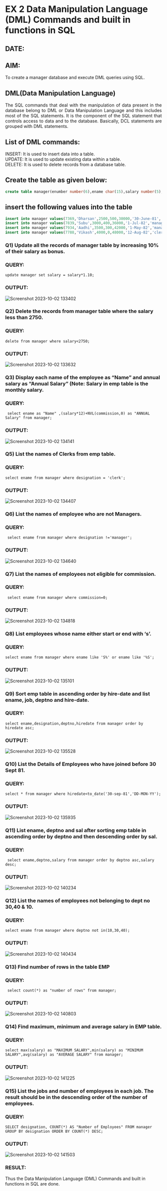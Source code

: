 # EX 2 Data Manipulation Language (DML) Commands and built in functions in SQL
## DATE:
## AIM:
To create a manager database and execute DML queries using SQL.

## DML(Data Manipulation Language)
<div align="justify">
The SQL commands that deal with the manipulation of data present in the database belong to DML or Data Manipulation Language and this includes most of the SQL statements. It is the component of the SQL statement that controls access to data and to the database. Basically, DCL statements are grouped with DML statements.
</div>

## List of DML commands: 
<div align="justify">
INSERT: It is used to insert data into a table.<br>
UPDATE: It is used to update existing data within a table.<br>
DELETE: It is used to delete records from a database table.<br>
</div>

## Create the table as given below:
```sql
create table manager(enumber number(6),ename char(15),salary number(5),commission number(4),annualsalary number(7),Hiredate date,designation char(10),deptno number(2),reporting char(10));
```
## insert the following values into the table
```sql
insert into manager values(7369,'Dharsan',2500,500,30000,'30-June-81','clerk',10,'John');
insert into manager values(7839,'Subu',3000,400,36000,'1-Jul-82','manager',null,'James');
insert into manager values(7934,'Aadhi',3500,300,42000,'1-May-82','manager',30,NULL);
insert into manager values(7788,'Vikash',4000,0,48000,'12-Aug-82','clerk',50,'Bond');
```

### Q1) Update all the records of manager table by increasing 10% of their salary as bonus.
### QUERY:
```
update manager set salary = salary*1.10;
```
### OUTPUT:
![Screenshot 2023-10-02 133402](https://github.com/swetha1510/EX-2-Data-Manipulation-Language-DML-and-Data-Control-Language-DCL-Commands/assets/120623583/ad544c97-80a3-4858-8101-3fcf4aed6074)

### Q2) Delete the records from manager table where the salary less than 2750.
### QUERY:
```
delete from manager where salary<2750;
```
### OUTPUT:
![Screenshot 2023-10-02 133632](https://github.com/swetha1510/EX-2-Data-Manipulation-Language-DML-and-Data-Control-Language-DCL-Commands/assets/120623583/a30afb59-224c-4b85-97b4-2d7d7d9ae9ef)

### Q3) Display each name of the employee as “Name” and annual salary as “Annual Salary” (Note: Salary in emp table is the monthly salary.
### QUERY:
```
 select ename as "Name" ,(salary*12)+NVL(commission,0) as "ANNUAL Salary" from manager;
```
### OUTPUT:
![Screenshot 2023-10-02 134141](https://github.com/swetha1510/EX-2-Data-Manipulation-Language-DML-and-Data-Control-Language-DCL-Commands/assets/120623583/c7a0a57b-2e02-43ab-ad79-218f9a8a6454)

### Q5)	List the names of Clerks from emp table.
### QUERY:
```
select ename from manager where designation = 'clerk';
```
### OUTPUT:
![Screenshot 2023-10-02 134407](https://github.com/swetha1510/EX-2-Data-Manipulation-Language-DML-and-Data-Control-Language-DCL-Commands/assets/120623583/3a1578ac-61ab-470a-8f32-ae9a5b443644)

### Q6)	List the names of employee who are not Managers.
### QUERY:
```
 select ename from manager where designation !='manager';
```
### OUTPUT:
![Screenshot 2023-10-02 134640](https://github.com/swetha1510/EX-2-Data-Manipulation-Language-DML-and-Data-Control-Language-DCL-Commands/assets/120623583/2daac560-33d6-4b75-b113-21a0eb104c24)

### Q7)	List the names of employees not eligible for commission.
### QUERY:
```
 select ename from manager where commission=0;
```
### OUTPUT:
![Screenshot 2023-10-02 134818](https://github.com/swetha1510/EX-2-Data-Manipulation-Language-DML-and-Data-Control-Language-DCL-Commands/assets/120623583/205fcd8c-b3f9-4c98-8b5d-4dc80d0d3402)

### Q8)	List employees whose name either start or end with ‘s’.
### QUERY:
```
select ename from manager where ename like 'S%' or ename like '%S';
```
### OUTPUT:
![Screenshot 2023-10-02 135101](https://github.com/swetha1510/EX-2-Data-Manipulation-Language-DML-and-Data-Control-Language-DCL-Commands/assets/120623583/f5f83e06-a2f1-43a1-85c7-a31362c716c1)

### Q9) Sort emp table in ascending order by hire-date and list ename, job, deptno and hire-date.
### QUERY:
```
select ename,designation,deptno,hiredate from manager order by hiredate asc;
```
### OUTPUT:
![Screenshot 2023-10-02 135528](https://github.com/swetha1510/EX-2-Data-Manipulation-Language-DML-and-Data-Control-Language-DCL-Commands/assets/120623583/e4288965-2a61-4539-a1fa-16250b48b286)

### Q10) List the Details of Employees who have joined before 30 Sept 81.
### QUERY:
```
select * from manager where hiredate<to_date('30-sep-81','DD-MON-YY');
```
### OUTPUT:
![Screenshot 2023-10-02 135935](https://github.com/swetha1510/EX-2-Data-Manipulation-Language-DML-and-Data-Control-Language-DCL-Commands/assets/120623583/f8457907-20d4-4a0a-8d92-91db5325af56)

### Q11)	List ename, deptno and sal after sorting emp table in ascending order by deptno and then descending order by sal.
### QUERY:
```
 select ename,deptno,salary from manager order by deptno asc,salary desc;
```
### OUTPUT:
![Screenshot 2023-10-02 140234](https://github.com/swetha1510/EX-2-Data-Manipulation-Language-DML-and-Data-Control-Language-DCL-Commands/assets/120623583/684b7e52-6381-4fca-8107-130634588c30)

### Q12) List the names of employees not belonging to dept no 30,40 & 10.
### QUERY:
```
select ename from manager where deptno not in(10,30,40);
```
### OUTPUT:
![Screenshot 2023-10-02 140434](https://github.com/swetha1510/EX-2-Data-Manipulation-Language-DML-and-Data-Control-Language-DCL-Commands/assets/120623583/dbcf4456-3f7f-4abb-bed4-1409b8188d72)

### Q13) Find number of rows in the table EMP
### QUERY:
```
 select count(*) as "number of rows" from manager;
```
### OUTPUT:
![Screenshot 2023-10-02 140803](https://github.com/swetha1510/EX-2-Data-Manipulation-Language-DML-and-Data-Control-Language-DCL-Commands/assets/120623583/baf0b10c-df52-414d-bf2f-922a9a3a7aaf)

### Q14) Find maximum, minimum and average salary in EMP table.
### QUERY:
```
select max(salary) as "MAXIMUM SALARY",min(salary) as "MINIMUM SALARY",avg(salary) as "AVERAGE SALARY" from manager;
```
### OUTPUT:
![Screenshot 2023-10-02 141225](https://github.com/swetha1510/EX-2-Data-Manipulation-Language-DML-and-Data-Control-Language-DCL-Commands/assets/120623583/a5cbaa55-dd74-4b89-ac53-fe6f84c10765)

### Q15) List the jobs and number of employees in each job. The result should be in the descending order of the number of employees.
### QUERY:
```
SELECT designation, COUNT(*) AS "Number of Employees" FROM manager GROUP BY designation ORDER BY COUNT(*) DESC;
```
### OUTPUT:
![Screenshot 2023-10-02 141503](https://github.com/swetha1510/EX-2-Data-Manipulation-Language-DML-and-Data-Control-Language-DCL-Commands/assets/120623583/b7c74589-da33-4911-8942-001969cfb6ce)

### RESULT:
Thus the  Data Manipulation Language (DML) Commands and built in functions in SQL are done.
